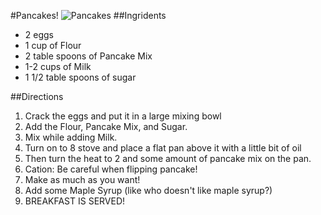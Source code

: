 #Pancakes!
![Pancakes](http://blog.simplysalesjobs.co.uk/blog/wp-content/uploads/2014/03/Apple-Cinnamon-Oatmeal-Pancakes.jpg)
##Ingridents
- 2 eggs
- 1 cup of Flour
- 2 table spoons of Pancake Mix
- 1-2 cups of Milk
- 1 1/2 table spoons of sugar

##Directions
1. Crack the eggs and put it in a large mixing bowl
2. Add the Flour, Pancake Mix, and Sugar.
3. Mix while adding Milk.
4. Turn on to 8 stove and place a flat pan above it with a little bit of oil
5. Then turn the heat to 2 and some amount of pancake mix on the pan.
6. Cation: Be careful when flipping pancake!
7. Make as much as you want!
8. Add some Maple Syrup (like who doesn't like maple syrup?)
9. BREAKFAST IS SERVED!
